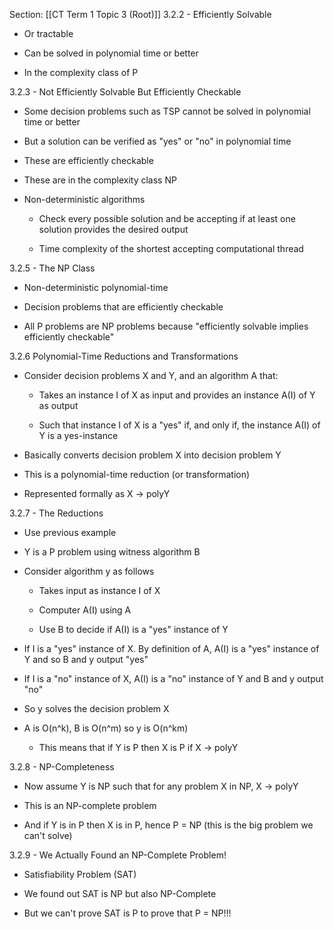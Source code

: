 Section: [[CT Term 1 Topic 3 (Root)]]
3.2.2 - Efficiently Solvable 

- Or tractable 
    
- Can be solved in polynomial time or better 
    
- In the complexity class of P 
    

3.2.3 - Not Efficiently Solvable But Efficiently Checkable 

- Some decision problems such as TSP cannot be solved in polynomial time or better 
    
- But a solution can be verified as "yes" or "no" in polynomial time 
    
- These are efficiently checkable 
    
- These are in the complexity class NP 
    
- Non-deterministic algorithms 
    
    - Check every possible solution and be accepting if at least one solution provides the desired output 
        
    - Time complexity of the shortest accepting computational thread 
        

3.2.5 - The NP Class 

- Non-deterministic polynomial-time 
    
- Decision problems that are efficiently checkable 
    
- All P problems are NP problems because "efficiently solvable implies efficiently checkable" 
    

3.2.6 Polynomial-Time Reductions and Transformations 

- Consider decision problems X and Y, and an algorithm A that: 
    
    - Takes an instance I of X as input and provides an instance A(I) of Y as output 
        
    - Such that instance I of X is a "yes" if, and only if, the instance A(I) of Y is a yes-instance 
        
- Basically converts decision problem X into decision problem Y 
    
- This is a polynomial-time reduction (or transformation) 
    
- Represented formally as X -> polyY 
    

3.2.7 - The Reductions 

- Use previous example 
    
- Y is a P problem using witness algorithm B 
    
- Consider algorithm y as follows 
    
    - Takes input as instance I of X 
        
    - Computer A(I) using A 
        
    - Use B to decide if A(I) is a "yes" instance of Y 
        
- If I is a "yes" instance of X. By definition of A, A(I) is a "yes" instance of Y and so B and y output "yes" 
    
- If I is a "no" instance of X, A(I) is a "no" instance of Y and B and y output "no" 
    
- So y solves the decision problem X 
    
- A is O(n^k), B is O(n^m) so y is O(n^km) 
    
    - This means that if Y is P then X is P if X -> polyY 
        

3.2.8 - NP-Completeness 

- Now assume Y is NP such that for any problem X in NP, X -> polyY 
    
- This is an NP-complete problem 
    
- And if Y is in P then X is in P, hence P = NP (this is the big problem we can't solve) 
    

3.2.9 - We Actually Found an NP-Complete Problem! 

- Satisfiability Problem (SAT) 
    
- We found out SAT is NP but also NP-Complete 
    
- But we can't prove SAT is P to prove that P = NP!!!